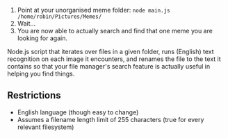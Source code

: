 1. Point at your unorganised meme folder: `node main.js /home/robin/Pictures/Memes/`
2. Wait...
3. You are now able to actually search and find that one meme you are looking for again.

Node.js script that iterates over files in a given folder, runs (English) text recognition
on each image it encounters, and renames the file to the text it contains so that your
file manager's search feature is actually useful in helping you find things.

## Restrictions

- English language (though easy to change)
- Assumes a filename length limit of 255 characters (true for every relevant filesystem)
